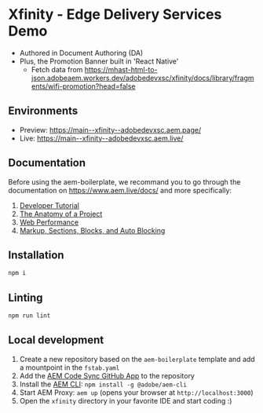# Xfinity - Edge Delivery Services Demo
- Authored in Document Authoring (DA)
- Plus, the Promotion Banner built in 'React Native'
    - Fetch data from https://mhast-html-to-json.adobeaem.workers.dev/adobedevxsc/xfinity/docs/library/fragments/wifi-promotion?head=false

## Environments
- Preview: https://main--xfinity--adobedevxsc.aem.page/
- Live: https://main--xfinity--adobedevxsc.aem.live/

## Documentation

Before using the aem-boilerplate, we recommand you to go through the documentation on https://www.aem.live/docs/ and more specifically:
1. [Developer Tutorial](https://www.aem.live/developer/tutorial)
2. [The Anatomy of a Project](https://www.aem.live/developer/anatomy-of-a-project)
3. [Web Performance](https://www.aem.live/developer/keeping-it-100)
4. [Markup, Sections, Blocks, and Auto Blocking](https://www.aem.live/developer/markup-sections-blocks)

## Installation

```sh
npm i
```

## Linting

```sh
npm run lint
```

## Local development

1. Create a new repository based on the `aem-boilerplate` template and add a mountpoint in the `fstab.yaml`
1. Add the [AEM Code Sync GitHub App](https://github.com/apps/aem-code-sync) to the repository
1. Install the [AEM CLI](https://github.com/adobe/helix-cli): `npm install -g @adobe/aem-cli`
1. Start AEM Proxy: `aem up` (opens your browser at `http://localhost:3000`)
1. Open the `xfinity` directory in your favorite IDE and start coding :)


